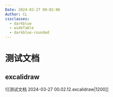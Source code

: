 ```yaml
---
Date: 2024-03-27 00:02:06
Author: CL
cssclasses:
  - darkblue
  - wideTable
  - darkblue-rounded
---
```

# 测试文档

## excalidraw

![[测试文档 2024-03-27 00.02.12.excalidraw|1200]]